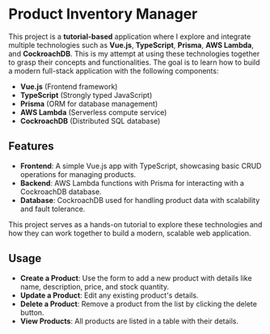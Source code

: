 # Product Inventory Manager

This project is a **tutorial-based** application where I explore and integrate multiple technologies such as **Vue.js**, **TypeScript**, **Prisma**, **AWS Lambda**, and **CockroachDB**. This is my attempt at using these technologies together to grasp their concepts and functionalities. The goal is to learn how to build a modern full-stack application with the following components:

- **Vue.js** (Frontend framework)
- **TypeScript** (Strongly typed JavaScript)
- **Prisma** (ORM for database management)
- **AWS Lambda** (Serverless compute service)
- **CockroachDB** (Distributed SQL database)

## Features

- **Frontend**: A simple Vue.js app with TypeScript, showcasing basic CRUD operations for managing products.
- **Backend**: AWS Lambda functions with Prisma for interacting with a CockroachDB database.
- **Database**: CockroachDB used for handling product data with scalability and fault tolerance.
  
This project serves as a hands-on tutorial to explore these technologies and how they can work together to build a modern, scalable web application.

## Usage
- **Create a Product**: Use the form to add a new product with details like name, description, price, and stock quantity.
- **Update a Product**: Edit any existing product's details.
- **Delete a Product**: Remove a product from the list by clicking the delete button.
- **View Products**: All products are listed in a table with their details.
